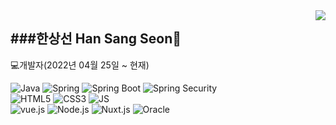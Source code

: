 
<!-- https://velog.io/@seondal/Github-Readme-%EA%BE%B8%EB%AF%B8%EA%B8%B0-%EC%B4%9D%EC%A0%95%EB%A6%AC#%EC%99%84%EC%84%B1 -->


  <img align="right" src="https://github-readme-stats.vercel.app/api/top-langs/?username=h1s0s&theme=dracula&exclude_repo=Computer-Science-Engineering&layout=compact&langs_count=10"/>
  
  ###한상선 Han Sang Seon🐥 
  --- 
💻개발자(2022년 04월 25일 ~ 현재)

![Java](https://img.shields.io/badge/-Java-007396?style=flat-square&logo=Java&logoColor=white)
![Spring](https://img.shields.io/badge/-Spring-6DB33F?style=flat-square&logo=Spring&logoColor=white)
![Spring Boot](https://img.shields.io/badge/-SpringBoot-6DB33F?style=flat-square&logo=SpringBoot&logoColor=white)
![Spring Security](https://img.shields.io/badge/-SpringSecurity-6DB33F?style=flat-square&logo=SpringSecurity&logoColor=white)
</br>
![HTML5](https://img.shields.io/badge/-HTML-E34F26?style=flat-square&logo=HTML5&logoColor=white)
![CSS3](https://img.shields.io/badge/-CSS3-1572B6?style=flat-square&logo=CSS3&logoColor=white)
![JS](https://img.shields.io/badge/-JS-F7DF1E?style=flat-square&logo=JavaScript&logoColor=white)
</br>
![vue.js](https://img.shields.io/badge/-Vue.js-4FC08D?style=flat-square&logo=Vue.js&logoColor=white)
![Node.js](https://img.shields.io/badge/-Node.js-339933?style=flat-square&logo=Node.js&logoColor=white)
![Nuxt.js](https://img.shields.io/badge/-Nuxt.js-00DC82?style=flat-square&logo=Nuxt.js&logoColor=white)
![Oracle](https://img.shields.io/badge/-Oracle-F80000?style=flat-square&logo=Spring&logoColor=white)
 
